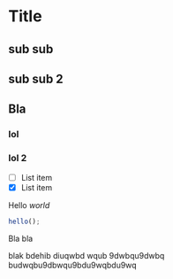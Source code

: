 # Title

## sub sub

## sub sub 2

## Bla

### lol

### lol 2

- [ ] List item
- [x] List item

Hello *world*

```js
hello();
```

Bla bla

blak bdehib diuqwbd wqub 9dwbqu9dwbq budwqbu9dbwqu9bdu9wqbdu9wq
